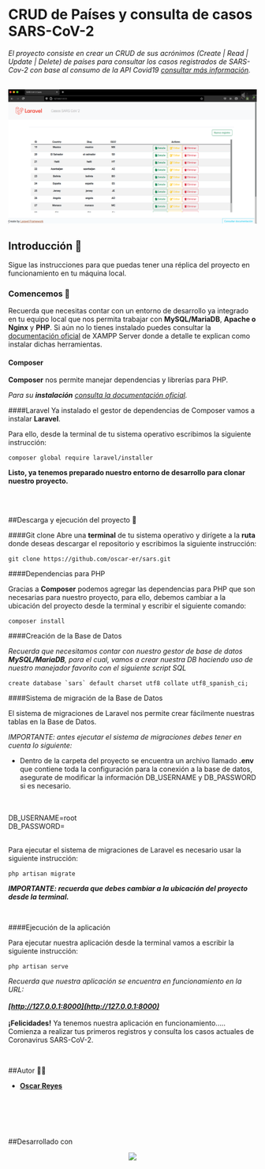 # CRUD de Países y consulta de casos SARS-CoV-2

_El proyecto consiste en crear un CRUD de sus acrónimos (Create | Read | Update | Delete) de países para consultar los casos registrados de SARS-Cov-2 con base al consumo de la API Covid19 
[consultar más información](https://documenter.getpostman.com/view/10808728/SzS8rjbc#b07f97ba-24f4-4ebe-ad71-97fa35f3b683)._

<br>

<img src="https://raw.githubusercontent.com/oscar-er/sars/master/public/assets/containers/sars.png">

<br>


## Introducción 📖


Sigue las instrucciones para que puedas tener una réplica del proyecto en funcionamiento en tu máquina local.


### Comencemos 🚀

Recuerda que necesitas contar con un entorno de desarrollo ya integrado en tu equipo local que nos permita trabajar con <b>MySQL/MariaDB</b>, <b>Apache o Nginx</b> y <b>PHP</b>.
Si aún no lo tienes instalado puedes consultar la [documentación oficial](https://www.apachefriends.org/es/index.html) de XAMPP Server donde a detalle te explican como instalar dichas herramientas.


#### Composer

<b>Composer</b> nos permite manejar dependencias y librerías para PHP.

_Para su <b>instalación</b> [consulta la documentación oficial](https://getcomposer.org/doc/00-intro.md)._


####Laravel
Ya instalado el gestor de dependencias de Composer vamos a instalar <b>Laravel</b>.

Para ello, desde la terminal de tu sistema operativo escribimos la siguiente instrucción:

```
composer global require laravel/installer
```

<b>Listo, ya tenemos preparado nuestro entorno de desarrollo para clonar nuestro proyecto.</b>

<br>
<br>

##Descarga y ejecución del proyecto 📂

####Git clone
Abre una <b>terminal</b> de tu sistema operativo y dirígete a la <b>ruta</b> donde deseas descargar el repositorio y escribimos la siguiente instrucción:

````
git clone https://github.com/oscar-er/sars.git
````


####Dependencias para PHP

Gracias a <b>Composer</b> podemos agregar las dependencias para PHP que son necesarias para nuestro proyecto, para ello, debemos cambiar a la ubicación del proyecto desde la terminal y escribir el siguiente comando:

````
composer install
````



####Creación de la Base de Datos

_Recuerda que necesitamos contar con nuestro gestor de base de datos <b>MySQL/MariaDB</b>, para el cual, vamos a crear nuestra DB haciendo uso de nuestro manejador favorito con el siguiente script SQL_

````
create database `sars` default charset utf8 collate utf8_spanish_ci;
````


####Sistema de migración de la Base de Datos

El sistema de migraciones de Laravel nos permite crear fácilmente nuestras tablas en la Base de Datos. 

_IMPORTANTE: antes ejecutar el sistema de migraciones debes tener en cuenta lo siguiente:_

* Dentro de la carpeta del proyecto se encuentra un archivo llamado <b>.env</b> que contiene toda la configuración para la conexión a la base de datos, asegurate de modificar la información DB_USERNAME  y DB_PASSWORD si es necesario.
<br>
<br>DB_USERNAME=root
<br>DB_PASSWORD=
<br><br>



Para ejecutar el sistema de migraciones de Laravel es necesario usar la siguiente instrucción:

````
php artisan migrate
````

_<b>IMPORTANTE: recuerda que debes cambiar a la ubicación del proyecto desde la terminal.</b>_ 

<br>

####Ejecución de la aplicación


Para ejecutar nuestra aplicación desde la terminal vamos a escribir la siguiente instrucción:

````
php artisan serve
````

_Recuerda que nuestra aplicación se encuentra en funcionamiento en la URL:
<br>
<br>
<b>[http://127.0.0.1:8000](http://127.0.0.1:8000)</b>_
<br>
<br>
<b>¡Felicidades!</b> Ya tenemos nuestra aplicación en funcionamiento.....
Comienza a realizar tus primeros registros y consulta los casos actuales de Coronavirus SARS-CoV-2.


<br>

##Autor 👨‍💻

* <b>[Oscar Reyes](https://oscarreyes.alwaysdata.net)</b>

<br>
<br>
<br>
<br>

##Desarrollado con

<p align="center"><a href="https://laravel.com" target="_blank"><img src="https://raw.githubusercontent.com/laravel/art/master/logo-lockup/5%20SVG/2%20CMYK/1%20Full%20Color/laravel-logolockup-cmyk-red.svg" width="400"></a></p>


